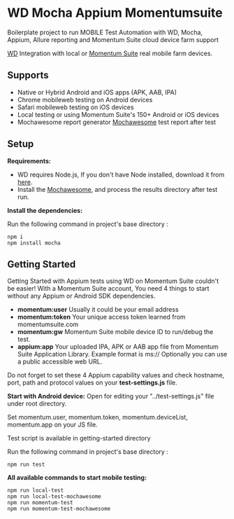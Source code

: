 # WD Mocha Appium Momentumsuite
Boilerplate project to run MOBILE Test Automation with WD, Mocha, Appium, Allure reporting and Momentum Suite cloud device farm support

[WD](https://github.com/admc/wd) Integration with local or [Momentum Suite](https://www.momentumsuite.com/) real mobile farm devices.

## Supports
  * Native or Hybrid Android and iOS apps (APK, AAB, IPA)
  * Chrome mobileweb testing on Android devices
  * Safari mobileweb testing on iOS devices
  * Local testing or using Momentum Suite's 150+ Android or iOS devices
  * Mochawesome report generator [Mochawesome](https://www.npmjs.com/package/mochawesome-report-generator) test report after test

## Setup

**Requirements:**

* WD requires Node.js, If you don't have Node installed, download it from [here](https://nodejs.org/en/).
* Install the [Mochawesome](https://www.npmjs.com/package/mochawesome-report-generator), and process the results directory after test run.

**Install the dependencies:**

Run the following command in project's base directory :
```
npm i
npm install mocha
```

## Getting Started
Getting Started with Appium tests using WD on Momentum Suite couldn't be easier!
With a Momentum Suite account, You need 4 things to start without any Appium or Android SDK dependencies.
  * **momentum:user** Usually it could be your email address
  * **momentum:token** Your unique access token learned from momentumsuite.com
  * **momentum:gw** Momentum Suite mobile device ID to run/debug the test.
  * **appium:app** Your uploaded IPA, APK or AAB app file from Momentum Suite Application Library. Example format is ms://<hashed-app-id> Optionally you can use a public accessible web URL.
 
 Do not forget to set these 4 Appium capability values and check hostname, port, path and protocol values on your **test-settings.js** file.
  
**Start with Android device:**
 Open for editing your "../test-settings.js" file under root directory.
 
 Set momentum.user, momentum.token, momentum.deviceList, momentum.app on your JS file.
 
 Test script is available in getting-started directory
 
 Run the following command in project's base directory :
```
npm run test
```
 
 **All available commands to start mobile testing:**
 ```
 npm run local-test
 npm run local-test-mochawesome
 npm run momentum-test
 npm run momentum-test-mochawesome
```
